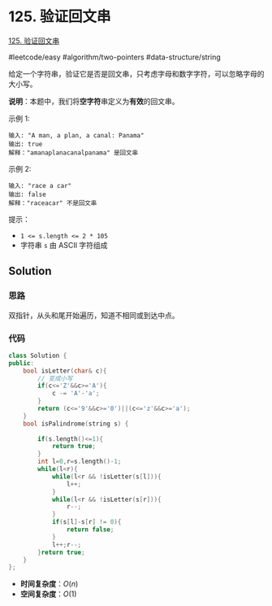# 125. 验证回文串
[125. 验证回文串](https://leetcode-cn.com/problems/valid-palindrome/)

#leetcode/easy   #algorithm/two-pointers #data-structure/string

给定一个字符串，验证它是否是回文串，只考虑字母和数字字符，可以忽略字母的大小写。

**说明**：本题中，我们将**空字符**串定义为**有效**的回文串。



示例 1:
```
输入: "A man, a plan, a canal: Panama"
输出: true
解释："amanaplanacanalpanama" 是回文串
```

示例 2:
```
输入: "race a car"
输出: false
解释："raceacar" 不是回文串
```

提示：
-   `1 <= s.length <= 2 * 105`
-   字符串 `s` 由 ASCII 字符组成

## Solution
### 思路
双指针，从头和尾开始遍历，知道不相同或到达中点。

### 代码
```C++
class Solution {
public:
    bool isLetter(char& c){
        // 变成小写
        if(c<='Z'&&c>='A'){
            c -= 'A'-'a';
        }
        return (c<='9'&&c>='0')||(c<='z'&&c>='a');
    }
    bool isPalindrome(string s) {
        
        if(s.length()<=1){
            return true;
        }
        int l=0,r=s.length()-1;
        while(l<r){
            while(l<r && !isLetter(s[l])){
                l++;
            }
            while(l<r && !isLetter(s[r])){
                r--;
            }
            if(s[l]-s[r] != 0){
                return false;
            }
            l++;r--;
        }return true;
    }
};
```
- **时间复杂度**：$O(n)$
- **空间复杂度**：$O(1)$